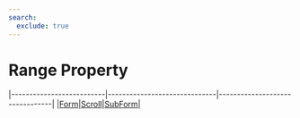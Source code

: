 ```yaml
---
search:
  exclude: true
---
```


<h1 class="heading"><span class="name">Range Property</span></h1>

|--------------------------|------------------------------|--------------------------------|
|[Form](../objects/form.md)|[Scroll](../objects/scroll.md)|[SubForm](../objects/subform.md)|

